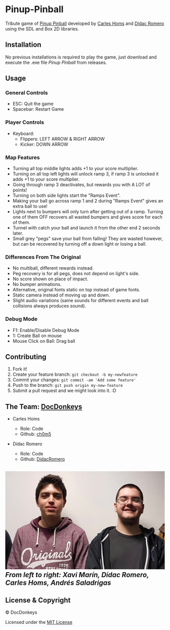 ﻿# Pinup-Pinball
Tribute game of [Pinup Pinball](http://www.pin-ball.org/file.php?f=1248) developed by [Carles Homs](https://github.com/ch0m5) and [Dídac Romero](https://github.com/didacromero) using the SDL and Box 2D libraries.

## Installation
No previous installations is required to play the game, just download and execute the .exe file *Pinup Pinball* from releases.

## Usage
### General Controls
* ESC: Quit the game
* Spacebar: Restart Game

### Player Controls
* Keyboard:
	* Flippers: LEFT ARROW & RIGHT ARROW
	* Kicker: DOWN ARROW

### Map Features
* Turning all top middle lights adds +1 to your score multiplier.
* Turning on all top left lights will unlock ramp 3, if ramp 3 is unlocked it adds +1 to your score multiplier.
* Going through ramp 3 deactivates, but rewards you with A LOT of points!
* Turning on both side lights start the "Ramps Event".
* Making your ball go across ramp 1 and 2 during "Ramps Event" gives an extra ball to use!
* Lights next to bumpers will only turn after getting out of a ramp. Turning one of them OFF recovers all wasted bumpers and gives score for each of them.
* Tunnel with catch your ball and launch it from the other end 2 seconds later.
* Small grey "pegs" save your ball from falling! They are wasted however, but can be recovered by turning off a down light or losing a ball.

### Differences From The Original
* No multiball, different rewards instead.
* Peg recovery is for all pegs, does not depend on light's side.
* No score shown on place of impact.
* No bumper animations.
* Alternative, original fonts static on top instead of game fonts.
* Static camera instead of moving up and down.
* Slight audio variations (same sounds for different events and ball collisions always produces sound).

### Debug Mode
* F1: Enable/Disable Debug Mode
* 1: Create Ball on mouse
* Mouse Click on Ball: Drag ball

## Contributing
1. Fork it!
2. Create your feature branch: `git checkout -b my-newfeature`
3. Commit your changes: `git commit -am 'Add some
feature'`
4. Push to the branch: `git push origin my-new-feature`
5. Submit a pull request and we might look into it. :D

## The Team: [DocDonkeys](https://github.com/DocDonkeys)
* Carles Homs 
  * Role: Code
  * Github: [ch0m5](https://github.com/ch0m5)

* Dídac Romero
  * Role: Code
  * Github: [DidacRomero](https://github.com/DidacRomero)

![Team Photo](https://raw.githubusercontent.com/DocDonkeys/Pinup-Pinball/master/Wiki%20Material/Logo_%26_Team/Team_Photo.jpeg)
*From left to right: Xavi Marín, Dídac Romero, Carles Homs, Andrés Saladrigas*
 ---
## License & Copyright 

© DocDonkeys

Licensed under the [MIT License](LICENSE.file)